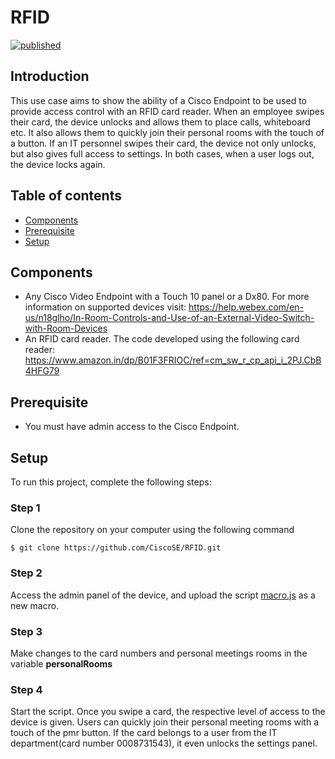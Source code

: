 # RFID
[![published](https://static.production.devnetcloud.com/codeexchange/assets/images/devnet-published.svg)](https://developer.cisco.com/codeexchange/github/repo/CiscoSE/RFID)

## Introduction
This use case aims to show the ability of a Cisco Endpoint to be used to provide access control with an RFID card reader. When an employee swipes their card, the device unlocks and allows them to place calls, whiteboard etc. It also allows them to quickly join their personal rooms with the touch of a button. If an IT personnel swipes their card, the device not only unlocks, but also gives full access to settings. In both cases, when a user logs out, the device locks again.

## Table of contents
* [Components](#components)
* [Prerequisite](#Prerequisite)
* [Setup](#setup)


## Components
* Any Cisco Video Endpoint with a Touch 10 panel or a Dx80. For more information on supported devices visit:   https://help.webex.com/en-us/n18glho/In-Room-Controls-and-Use-of-an-External-Video-Switch-with-Room-Devices
* An RFID card reader. The code developed using the following card reader: https://www.amazon.in/dp/B01F3FRIOC/ref=cm_sw_r_cp_api_i_2PJ.CbB4HFG79

## Prerequisite
* You must have admin access to the Cisco Endpoint.

## Setup
To run this project, complete the following steps:

### Step 1
Clone the repository on your computer using the following command
```
$ git clone https://github.com/CiscoSE/RFID.git
```
### Step 2
Access the admin panel of the device, and upload the script [macro.js](./macro.js) as a new macro.

### Step 3
Make changes to the card numbers and personal meetings rooms in the variable **personalRooms**

### Step 4
Start the script. Once you swipe a card, the respective level of access to the device is given. Users can quickly join their personal meeting rooms with a touch of the pmr button. If the card belongs to a user from the IT department(card number 0008731543), it even unlocks the settings panel.
